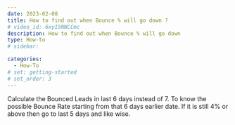 ```yaml
---
date: 2023-02-08
title: How to find out when Bounce % will go down ?
# video_id: 6xyI5NNCCmc
description: How to find out when Bounce % will go down
type: How-to
# sidebar:

categories:
  - How-To
# set: getting-started
# set_order: 3
---
```

Calculate the Bounced Leads in last 6 days instead of 7. To know the possible Bounce Rate starting from that 6 days earlier date. If it is still 4% or above then go to last 5 days and like wise. 